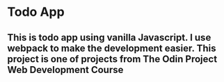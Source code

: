 # Todo App

## This is todo app using vanilla Javascript. I use webpack to make the development easier. This project is one of projects from The Odin Project Web Development Course
